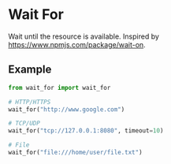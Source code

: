 # Wait For

Wait until the resource is available. Inspired by https://www.npmjs.com/package/wait-on.

## Example

```python
from wait_for import wait_for

# HTTP/HTTPS
wait_for("http://www.google.com")

# TCP/UDP
wait_for("tcp://127.0.0.1:8080", timeout=10)

# File
wait_for("file:///home/user/file.txt")
```
